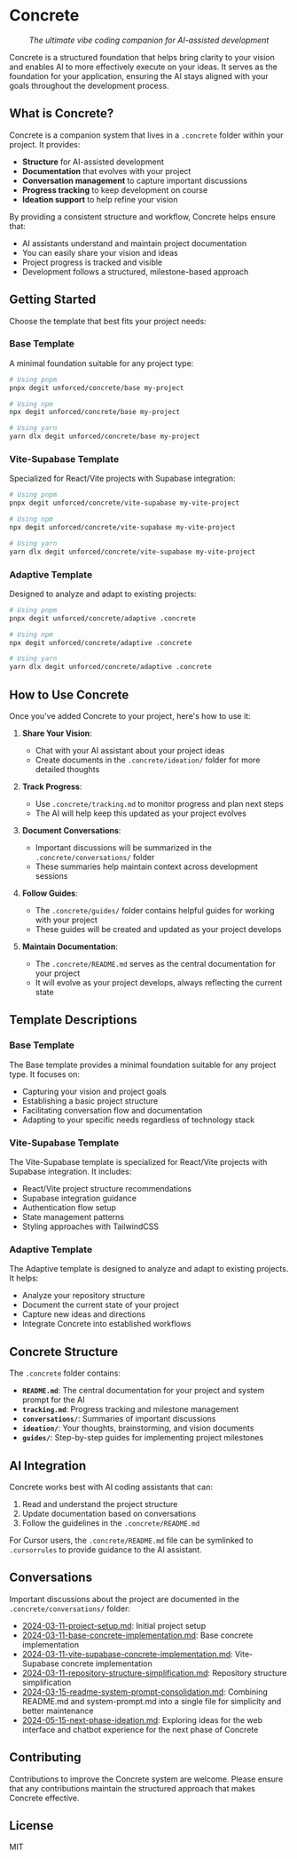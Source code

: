 # Concrete

<p align="center">
  <em>The ultimate vibe coding companion for AI-assisted development</em>
</p>

Concrete is a structured foundation that helps bring clarity to your vision and enables AI to more effectively execute on your ideas. It serves as the foundation for your application, ensuring the AI stays aligned with your goals throughout the development process.

## What is Concrete?

Concrete is a companion system that lives in a `.concrete` folder within your project. It provides:

- **Structure** for AI-assisted development
- **Documentation** that evolves with your project
- **Conversation management** to capture important discussions
- **Progress tracking** to keep development on course
- **Ideation support** to help refine your vision

By providing a consistent structure and workflow, Concrete helps ensure that:
- AI assistants understand and maintain project documentation
- You can easily share your vision and ideas
- Project progress is tracked and visible
- Development follows a structured, milestone-based approach

## Getting Started

Choose the template that best fits your project needs:

### Base Template

A minimal foundation suitable for any project type:

```bash
# Using pnpm
pnpx degit unforced/concrete/base my-project

# Using npm
npx degit unforced/concrete/base my-project

# Using yarn
yarn dlx degit unforced/concrete/base my-project
```

### Vite-Supabase Template

Specialized for React/Vite projects with Supabase integration:

```bash
# Using pnpm
pnpx degit unforced/concrete/vite-supabase my-vite-project

# Using npm
npx degit unforced/concrete/vite-supabase my-vite-project

# Using yarn
yarn dlx degit unforced/concrete/vite-supabase my-vite-project
```

### Adaptive Template

Designed to analyze and adapt to existing projects:

```bash
# Using pnpm
pnpx degit unforced/concrete/adaptive .concrete

# Using npm
npx degit unforced/concrete/adaptive .concrete

# Using yarn
yarn dlx degit unforced/concrete/adaptive .concrete
```

## How to Use Concrete

Once you've added Concrete to your project, here's how to use it:

1. **Share Your Vision**: 
   - Chat with your AI assistant about your project ideas
   - Create documents in the `.concrete/ideation/` folder for more detailed thoughts

2. **Track Progress**: 
   - Use `.concrete/tracking.md` to monitor progress and plan next steps
   - The AI will help keep this updated as your project evolves

3. **Document Conversations**: 
   - Important discussions will be summarized in the `.concrete/conversations/` folder
   - These summaries help maintain context across development sessions

4. **Follow Guides**: 
   - The `.concrete/guides/` folder contains helpful guides for working with your project
   - These guides will be created and updated as your project develops

5. **Maintain Documentation**:
   - The `.concrete/README.md` serves as the central documentation for your project
   - It will evolve as your project develops, always reflecting the current state

## Template Descriptions

### Base Template

The Base template provides a minimal foundation suitable for any project type. It focuses on:
- Capturing your vision and project goals
- Establishing a basic project structure
- Facilitating conversation flow and documentation
- Adapting to your specific needs regardless of technology stack

### Vite-Supabase Template

The Vite-Supabase template is specialized for React/Vite projects with Supabase integration. It includes:
- React/Vite project structure recommendations
- Supabase integration guidance
- Authentication flow setup
- State management patterns
- Styling approaches with TailwindCSS

### Adaptive Template

The Adaptive template is designed to analyze and adapt to existing projects. It helps:
- Analyze your repository structure
- Document the current state of your project
- Capture new ideas and directions
- Integrate Concrete into established workflows

## Concrete Structure

The `.concrete` folder contains:

- **`README.md`**: The central documentation for your project and system prompt for the AI
- **`tracking.md`**: Progress tracking and milestone management
- **`conversations/`**: Summaries of important discussions
- **`ideation/`**: Your thoughts, brainstorming, and vision documents
- **`guides/`**: Step-by-step guides for implementing project milestones

## AI Integration

Concrete works best with AI coding assistants that can:
1. Read and understand the project structure
2. Update documentation based on conversations
3. Follow the guidelines in the `.concrete/README.md`

For Cursor users, the `.concrete/README.md` file can be symlinked to `.cursorrules` to provide guidance to the AI assistant.

## Conversations

Important discussions about the project are documented in the `.concrete/conversations/` folder:
- [2024-03-11-project-setup.md](.concrete/conversations/2024-03-11-project-setup.md): Initial project setup
- [2024-03-11-base-concrete-implementation.md](.concrete/conversations/2024-03-11-base-concrete-implementation.md): Base concrete implementation
- [2024-03-11-vite-supabase-concrete-implementation.md](.concrete/conversations/2024-03-11-vite-supabase-concrete-implementation.md): Vite-Supabase concrete implementation
- [2024-03-11-repository-structure-simplification.md](.concrete/conversations/2024-03-11-repository-structure-simplification.md): Repository structure simplification
- [2024-03-15-readme-system-prompt-consolidation.md](.concrete/conversations/2024-03-15-readme-system-prompt-consolidation.md): Combining README.md and system-prompt.md into a single file for simplicity and better maintenance
- [2024-05-15-next-phase-ideation.md](.concrete/conversations/2024-05-15-next-phase-ideation.md): Exploring ideas for the web interface and chatbot experience for the next phase of Concrete

## Contributing

Contributions to improve the Concrete system are welcome. Please ensure that any contributions maintain the structured approach that makes Concrete effective.

## License

MIT 